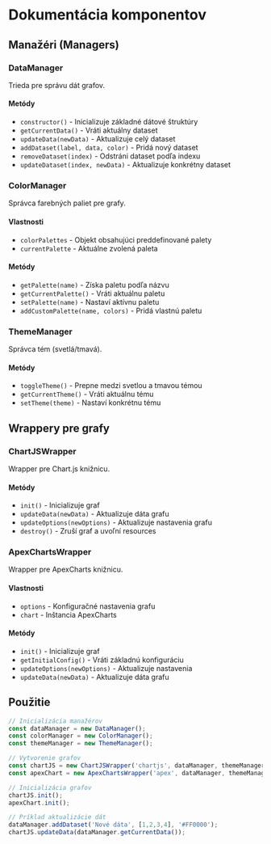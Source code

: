 # Dokumentácia komponentov

## Manažéri (Managers)

### DataManager
Trieda pre správu dát grafov.

#### Metódy
- `constructor()` - Inicializuje základné dátové štruktúry
- `getCurrentData()` - Vráti aktuálny dataset
- `updateData(newData)` - Aktualizuje celý dataset
- `addDataset(label, data, color)` - Pridá nový dataset
- `removeDataset(index)` - Odstráni dataset podľa indexu
- `updateDataset(index, newData)` - Aktualizuje konkrétny dataset

### ColorManager
Správca farebných paliet pre grafy.

#### Vlastnosti
- `colorPalettes` - Objekt obsahujúci preddefinované palety
- `currentPalette` - Aktuálne zvolená paleta

#### Metódy
- `getPalette(name)` - Získa paletu podľa názvu
- `getCurrentPalette()` - Vráti aktuálnu paletu
- `setPalette(name)` - Nastaví aktívnu paletu
- `addCustomPalette(name, colors)` - Pridá vlastnú paletu

### ThemeManager
Správca tém (svetlá/tmavá).

#### Metódy
- `toggleTheme()` - Prepne medzi svetlou a tmavou témou
- `getCurrentTheme()` - Vráti aktuálnu tému
- `setTheme(theme)` - Nastaví konkrétnu tému

## Wrappery pre grafy

### ChartJSWrapper
Wrapper pre Chart.js knižnicu.

#### Metódy
- `init()` - Inicializuje graf
- `updateData(newData)` - Aktualizuje dáta grafu
- `updateOptions(newOptions)` - Aktualizuje nastavenia grafu
- `destroy()` - Zruší graf a uvoľní resources

### ApexChartsWrapper
Wrapper pre ApexCharts knižnicu.

#### Vlastnosti
- `options` - Konfiguračné nastavenia grafu
- `chart` - Inštancia ApexCharts

#### Metódy
- `init()` - Inicializuje graf
- `getInitialConfig()` - Vráti základnú konfiguráciu
- `updateOptions(newOptions)` - Aktualizuje nastavenia
- `updateData(newData)` - Aktualizuje dáta grafu

## Použitie

```javascript
// Inicializácia manažérov
const dataManager = new DataManager();
const colorManager = new ColorManager();
const themeManager = new ThemeManager();

// Vytvorenie grafov
const chartJS = new ChartJSWrapper('chartjs', dataManager, themeManager);
const apexChart = new ApexChartsWrapper('apex', dataManager, themeManager);

// Inicializácia grafov
chartJS.init();
apexChart.init();

// Príklad aktualizácie dát
dataManager.addDataset('Nové dáta', [1,2,3,4], '#FF0000');
chartJS.updateData(dataManager.getCurrentData());
```